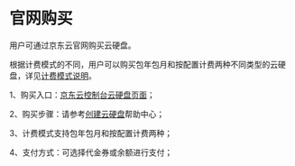 # 官网购买

用户可通过京东云官网购买云硬盘。

根据计费模式的不同，用户可以购买包年包月和按配置计费两种不同类型的云硬盘，详见[计费模式说明](https://www.jdcloud.com/help/detail/1649/isCatalog/1)。

1、购买入口：[京东云控制台云硬盘页面](https://cns-console.jdcloud.com/host/disk/list)；

2、购买步骤：请参考[创建云硬盘](https://www.jdcloud.com/help/detail/504/isCatalog/1)帮助中心；

3、计费模式支持包年包月和按配置计费两种；

4、支付方式：可选择代金券或余额进行支付；

